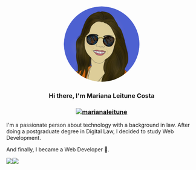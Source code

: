 <h3 align="center"><img src="imageedit_1_9706188982.png" height="auto" width="200" style="border-radius:50%">
<h3 align="center">Hi there, I'm Mariana Leitune Costa </h3>
<h3 align="center"><a href="https://linkedin.com/in/marianaleitune" target="blank"><img src="https://raw.githubusercontent.com/rahuldkjain/github-profile-readme-generator/master/src/images/icons/Social/linked-in-alt.svg" alt="marianaleitune" height="20" width="20" /></a></h3>

I'm a passionate person about technology with a background in law. After doing a postgraduate degree in Digital Law, I decided to study Web Development.
  
And finally, I became a Web Developer 🎉.



<img height="137px" src="https://github-readme-stats.vercel.app/api?username=marileitune&hide_title=true&hide_border=true&show_icons=true&include_all_commits=true&count_private=true&line_height=21&text_color=000&icon_color=000&bg_color=0,ea6161,ffc64d,fffc4d,52fa5a&theme=graywhite" /><img height="137px" src="https://github-readme-stats.vercel.app/api/top-langs/?username=marileitune&hide=html&hide_title=true&hide_border=true&layout=compact&langs_count=8&text_color=000&icon_color=fff&bg_color=0,52fa5a,4dfcff,c64dff&theme=graywhite" />
